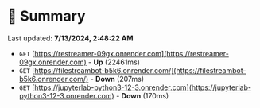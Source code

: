 # 📖 Summary
Last updated: **7/13/2024, 2:48:22 AM**

- `GET` [https://restreamer-09gx.onrender.com](https://restreamer-09gx.onrender.com) - **Up** (22461ms)
- `GET` [https://filestreambot-b5k6.onrender.com/](https://filestreambot-b5k6.onrender.com/) - **Down** (207ms)
- `GET` [https://jupyterlab-python3-12-3.onrender.com](https://jupyterlab-python3-12-3.onrender.com) - **Down** (170ms)

